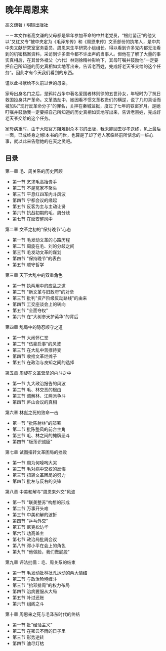 # 晚年周恩来

高文谦著 / 明镜出版社

－－本文作者高文谦的父母都是早年参加革命的中共老党员，“根红苗正”的他又以“又红又专”被中央定为《毛泽东传》和《周恩来传》文革部份的执笔人，是中共中央文献研究室室务委员、周恩来生平研究小组组长。得以看到许多党内都无法看到的机密档案资料，采访到许多至今都不许出声的当事人。但他在了解了大量的事实真相后，在其曾外祖父（六代）林则徐精神影响下，其母叮嘱并鼓励他“一定要把自己所知道的历史真相如实地写出来，告诉老百姓，完成好老天爷交给的这个任务”。因此才有今天我们看到的东西。

谨以此书献给不久前过世的母亲。

家母出身名门之后，是鸦片战争中著名爱国者林则徐的五世孙女，年轻时为了抗日救国投身共产革命。文革浩劫中，她因看不惯文革权贵们的横逆，说了几句真话而被加以"现行反革命分子"的罪名，关押在秦城监狱，度过了七年的铁窗岁月。是她叮嘱并鼓励我一定要把自己所知道的历史真相如实地写出来，告诉老百姓，完成好老天爷交给的这个任务。

家母病重时，由于大陆官方阻难封杀本书的出版，我未能回去尽孝送终，见上最后一面，已成终身之憾!本书的问世，也算是了却了老人家临终前所惦念的一桩心事，就以此来告慰她的在天之灵吧。

## 目录

第一章 毛、周关系的历史回顾
- 第一节 乞求毛高抬贵手
- 第二节 不是冤家不聚头
- 第三节 平息红四军内斗风波
- 第四节 宁都会议的缘起
- 第五节 反客为主与主动让贤
- 第六节 抗战初期的毛、周分歧
- 第七节 在延安整风中

第二章 文革之初的"保持晚节"心态
- 第一节 毛发动文革的心路历程
- 第二节 周旋在毛、刘的分歧之间
- 第三节 毛发动文革的谋划
- 第四节 "保持晚节"的表白
- 第五节 顺守哲学

第三章 天下大乱中的双重角色
- 第一节 执两用中的应乱之道
- 第二节 "新文革与旧政府"的对垒
- 第三节 批判"资产阶级反动路线"的由来
- 第四节 工交座谈会上的转向
- 第五节 "全面夺权"
- 第六节 在"大树参天护英华"的背后

第四章 乱局中的隐忍顺守之道
- 第一节 大闹怀仁堂
- 第二节 "伍豪启事"的风波
- 第三节 在大乱中苦撑待变
- 第四节 收拾文革烂摊子
- 第五节 在政治与良知之间的选择

第五章 周旋在文革营垒的内斗之中
- 第一节 九大政治报告的风波
- 第二节 毛、林交恶的根由
- 第三节 调解林、江两派争斗
- 第四节 庐山会议的真相

第六章 林彪之死的致命一击
- 第一节 "批陈射林"的部署
- 第二节 批陈整风的前台主角
- 第三节 毛、林之间的摊牌恶斗
- 第四节 "板荡识诚臣"

第七章 试图扭转文革困局的挫败
- 第一节 周为何嚎啕大哭
- 第二节 毛对病中交权的反悔
- 第三节 扭转文革困局的努力
- 第四节 批左与反右的交锋

第八章 中美和解与"周恩来外交"风波
- 第一节 "联美整苏"构想的形成
- 第二节 万事开头难
- 第三节 中美和解的波折
- 第四节 "乒乓外交"
- 第五节 尼克松访华
- 第六节 功高盖主
- 第七节 政治局批周会议
- 第八节 邓小平在会上的角色
- 第九节 "他做脸，我们做屁股"

第九章 评法批儒：毛、周关系的结束
- 第一节 毛发动批林批孔运动的两大情结
- 第二节 与政治险境缠斗
- 第三节 "抬邓排周"的权力布局
- 第四节 治病要服从大局
- 第五节 补过还账
- 第六节 组阁之斗

第十章 周恩来之死与毛泽东时代的终结
- 第一节 批"经验主义"
- 第二节 在密云不雨的日子里
- 第三节 形势逆转
- 第四节 油尽灯枯
